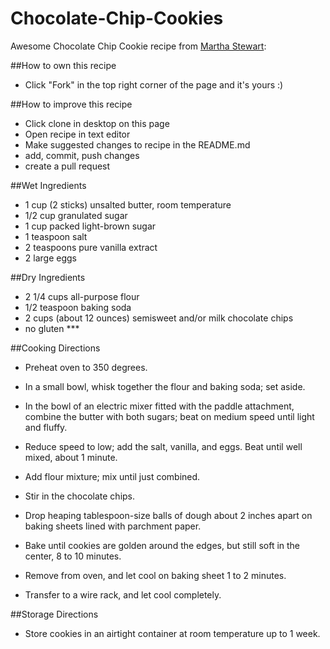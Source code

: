 # Chocolate-Chip-Cookies
Awesome Chocolate Chip Cookie recipe from [Martha Stewart]("http://www.marthastewart.com/344840/soft-and-chewy-chocolate-chip-cookies"):

##How to own this recipe
- Click "Fork" in the top right corner of the page and it's yours :)

##How to improve this recipe
- Click clone in desktop on this page
- Open recipe in text editor
- Make suggested changes to recipe in the README.md
- add, commit, push changes
- create a pull request


##Wet Ingredients
- 1 cup (2 sticks) unsalted butter, room temperature
- 1/2 cup granulated sugar
- 1 cup packed light-brown sugar
- 1 teaspoon salt
- 2 teaspoons pure vanilla extract
- 2 large eggs


##Dry Ingredients
- 2 1/4 cups all-purpose flour
- 1/2 teaspoon baking soda
- 2 cups (about 12 ounces) semisweet and/or milk chocolate chips
- no gluten ***



##Cooking Directions
- Preheat oven to 350 degrees.
- In a small bowl, whisk together the flour and baking soda; set aside.
- In the bowl of an electric mixer fitted with the paddle attachment, combine
  the butter with both sugars; beat on medium speed until light and fluffy.
- Reduce speed to low; add the salt, vanilla, and eggs. Beat until well mixed,
  about 1 minute.
- Add flour mixture; mix until just combined.
- Stir in the chocolate chips.

- Drop heaping tablespoon-size balls of dough about 2 inches apart on baking
  sheets lined with parchment paper.
- Bake until cookies are golden around the edges, but still soft in the center,
  8 to 10 minutes.
- Remove from oven, and let cool on baking sheet 1 to 2 minutes.
- Transfer to a wire rack, and let cool completely.

##Storage Directions
- Store cookies in an airtight container at room temperature up to 1 week.
